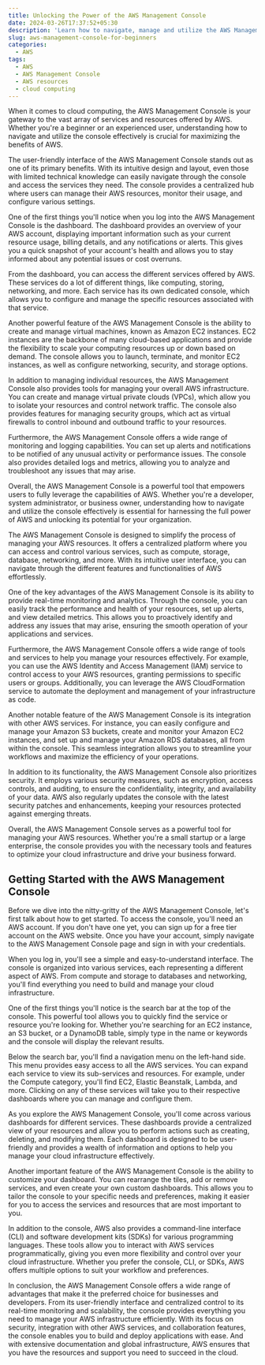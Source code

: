 ```yaml
---
title: Unlocking the Power of the AWS Management Console
date: 2024-03-26T17:37:52+05:30
description: 'Learn how to navigate, manage and utilize the AWS Management Console effectively to maximize the benefits of AWS. '
slug: aws-management-console-for-beginners
categories:
  - AWS
tags:
  - AWS
  - AWS Management Console
  - AWS resources
  - cloud computing
---
```

When it comes to cloud computing, the AWS Management Console is your gateway to the vast array of services and resources offered by AWS. Whether you're a beginner or an experienced user, understanding how to navigate and utilize the console effectively is crucial for maximizing the benefits of AWS.

The user-friendly interface of the AWS Management Console stands out as one of its primary benefits. With its intuitive design and layout, even those with limited technical knowledge can easily navigate through the console and access the services they need. The console provides a centralized hub where users can manage their AWS resources, monitor their usage, and configure various settings.

One of the first things you'll notice when you log into the AWS Management Console is the dashboard. The dashboard provides an overview of your AWS account, displaying important information such as your current resource usage, billing details, and any notifications or alerts. This gives you a quick snapshot of your account's health and allows you to stay informed about any potential issues or cost overruns.

From the dashboard, you can access the different services offered by AWS. These services do a lot of different things, like computing, storing, networking, and more. Each service has its own dedicated console, which allows you to configure and manage the specific resources associated with that service.

Another powerful feature of the AWS Management Console is the ability to create and manage virtual machines, known as Amazon EC2 instances. EC2 instances are the backbone of many cloud-based applications and provide the flexibility to scale your computing resources up or down based on demand. The console allows you to launch, terminate, and monitor EC2 instances, as well as configure networking, security, and storage options.

In addition to managing individual resources, the AWS Management Console also provides tools for managing your overall AWS infrastructure. You can create and manage virtual private clouds (VPCs), which allow you to isolate your resources and control network traffic. The console also provides features for managing security groups, which act as virtual firewalls to control inbound and outbound traffic to your resources.

Furthermore, the AWS Management Console offers a wide range of monitoring and logging capabilities. You can set up alerts and notifications to be notified of any unusual activity or performance issues. The console also provides detailed logs and metrics, allowing you to analyze and troubleshoot any issues that may arise.

Overall, the AWS Management Console is a powerful tool that empowers users to fully leverage the capabilities of AWS. Whether you're a developer, system administrator, or business owner, understanding how to navigate and utilize the console effectively is essential for harnessing the full power of AWS and unlocking its potential for your organization.

The AWS Management Console is designed to simplify the process of managing your AWS resources. It offers a centralized platform where you can access and control various services, such as compute, storage, database, networking, and more. With its intuitive user interface, you can navigate through the different features and functionalities of AWS effortlessly.

One of the key advantages of the AWS Management Console is its ability to provide real-time monitoring and analytics. Through the console, you can easily track the performance and health of your resources, set up alerts, and view detailed metrics. This allows you to proactively identify and address any issues that may arise, ensuring the smooth operation of your applications and services.

Furthermore, the AWS Management Console offers a wide range of tools and services to help you manage your resources effectively. For example, you can use the AWS Identity and Access Management (IAM) service to control access to your AWS resources, granting permissions to specific users or groups. Additionally, you can leverage the AWS CloudFormation service to automate the deployment and management of your infrastructure as code.

Another notable feature of the AWS Management Console is its integration with other AWS services. For instance, you can easily configure and manage your Amazon S3 buckets, create and monitor your Amazon EC2 instances, and set up and manage your Amazon RDS databases, all from within the console. This seamless integration allows you to streamline your workflows and maximize the efficiency of your operations.

In addition to its functionality, the AWS Management Console also prioritizes security. It employs various security measures, such as encryption, access controls, and auditing, to ensure the confidentiality, integrity, and availability of your data. AWS also regularly updates the console with the latest security patches and enhancements, keeping your resources protected against emerging threats.

Overall, the AWS Management Console serves as a powerful tool for managing your AWS resources. Whether you're a small startup or a large enterprise, the console provides you with the necessary tools and features to optimize your cloud infrastructure and drive your business forward.

## Getting Started with the AWS Management Console

Before we dive into the nitty-gritty of the AWS Management Console, let's first talk about how to get started. To access the console, you'll need an AWS account. If you don't have one yet, you can sign up for a free tier account on the AWS website. Once you have your account, simply navigate to the AWS Management Console page and sign in with your credentials.

  
When you log in, you'll see a simple and easy-to-understand interface. The console is organized into various services, each representing a different aspect of AWS. From compute and storage to databases and networking, you'll find everything you need to build and manage your cloud infrastructure.

One of the first things you'll notice is the search bar at the top of the console. This powerful tool allows you to quickly find the service or resource you're looking for. Whether you're searching for an EC2 instance, an S3 bucket, or a DynamoDB table, simply type in the name or keywords and the console will display the relevant results.

Below the search bar, you'll find a navigation menu on the left-hand side. This menu provides easy access to all the AWS services. You can expand each service to view its sub-services and resources. For example, under the Compute category, you'll find EC2, Elastic Beanstalk, Lambda, and more. Clicking on any of these services will take you to their respective dashboards where you can manage and configure them.

As you explore the AWS Management Console, you'll come across various dashboards for different services. These dashboards provide a centralized view of your resources and allow you to perform actions such as creating, deleting, and modifying them. Each dashboard is designed to be user-friendly and provides a wealth of information and options to help you manage your cloud infrastructure effectively.

Another important feature of the AWS Management Console is the ability to customize your dashboard. You can rearrange the tiles, add or remove services, and even create your own custom dashboards. This allows you to tailor the console to your specific needs and preferences, making it easier for you to access the services and resources that are most important to you.

In addition to the console, AWS also provides a command-line interface (CLI) and software development kits (SDKs) for various programming languages. These tools allow you to interact with AWS services programmatically, giving you even more flexibility and control over your cloud infrastructure. Whether you prefer the console, CLI, or SDKs, AWS offers multiple options to suit your workflow and preferences.

In conclusion, the AWS Management Console offers a wide range of advantages that make it the preferred choice for businesses and developers. From its user-friendly interface and centralized control to its real-time monitoring and scalability, the console provides everything you need to manage your AWS infrastructure efficiently. With its focus on security, integration with other AWS services, and collaboration features, the console enables you to build and deploy applications with ease. And with extensive documentation and global infrastructure, AWS ensures that you have the resources and support you need to succeed in the cloud.